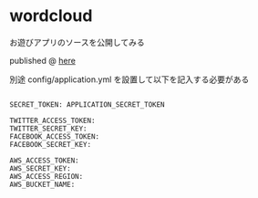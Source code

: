 wordcloud
=========

お遊びアプリのソースを公開してみる

published @ [here](http://wordcloud-mosson.sqale.jp/)


別途 config/application.yml を設置して以下を記入する必要がある

```

SECRET_TOKEN: APPLICATION_SECRET_TOKEN

TWITTER_ACCESS_TOKEN: 
TWITTER_SECRET_KEY: 
FACEBOOK_ACCESS_TOKEN: 
FACEBOOK_SECRET_KEY: 

AWS_ACCESS_TOKEN: 
AWS_SECRET_KEY: 
AWS_ACCESS_REGION: 
AWS_BUCKET_NAME: 

```
